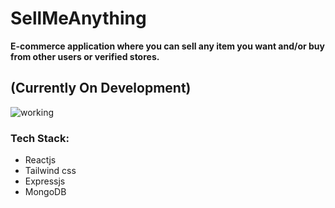 # SellMeAnything

**E-commerce application where you can sell any item you want and/or buy from other users or verified stores.**

## (Currently On Development)
![working](https://media3.giphy.com/media/bAplZhiLAsNnG/giphy.gif?cid=790b76115f5fa1abcb55ac49d703197a4058ab23428ee2dd&rid=giphy.gif&ct=g)

### Tech Stack: 
- Reactjs
- Tailwind css
- Expressjs
- MongoDB
